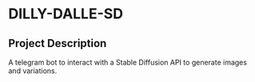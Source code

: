 


# DILLY-DALLE-SD



## Project Description

A telegram bot to interact with a Stable Diffusion API to generate images and variations.
